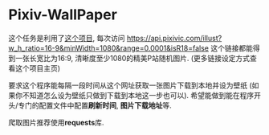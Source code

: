 # Pixiv-WallPaper

这个任务是利用了[这个项目](https://github.com/cheer-fun/Pixiv-Illustration-Collection-Backend), 每次访问 https://api.pixivic.com/illust?w_h_ratio=16-9&minWidth=1080&range=0.0001&isR18=false 这个链接都能得到一张长宽比为16:9, 清晰度至少1080的精美P站随机图片. (更多链接设定方式查看这个项目主页)

要求这个程序能每隔一段时间从这个网址获取一张图片下载到本地并设为壁纸 (如果你不知道怎么设为壁纸只做到下载到本地这一步也可以). 希望能做到能在程序开头/专门的配置文件中配置**刷新时间**, **图片下载地址**等.

爬取图片推荐使用**requests**库.